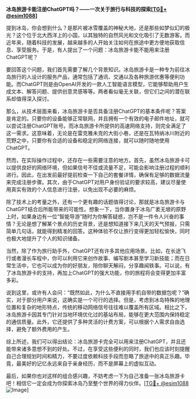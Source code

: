 **冰岛旅游卡能注册ChatGPT吗？——一次关于旅行与科技的探索[[TG💪+ @esim1088](https://t.me/s/esim1088)]**

提到冰岛，你会想到什么？是那片被冰雪覆盖的神秘大地，还是那些如梦似幻的极光？这个位于北大西洋上的小国，以其独特的自然风光和文化吸引了无数游客。而近年来，随着科技的发展，越来越多的人开始关注如何在旅途中更方便地获取信息、享受服务。于是，有人提出了一个问题：冰岛旅游卡能不能用来注册ChatGPT呢？

要回答这个问题，我们首先需要了解几个背景知识。冰岛旅游卡是一种专为前往冰岛旅行的人设计的服务产品，通常包括了通讯、交通以及各种旅游优惠等便利功能。而ChatGPT则是由OpenAI开发的一款人工智能语言模型，它能够帮助用户生成文本、解答问题、提供创意灵感等等。两者看似毫无关联，但它们之间的潜在联系却值得深入探讨。

那么，从技术层面来看，冰岛旅游卡是否具备注册ChatGPT的基本条件呢？答案是肯定的。只要你的设备能够正常联网，并且拥有一个有效的电子邮件地址，就可以尝试注册ChatGPT账号。而冰岛旅游卡所提供的高速网络支持，则完全满足了这一需求。这意味着，无论是在雷克雅未克的大街小巷，还是在瓦特纳冰川附近的荒野之中，只要你有合适的设备和稳定的网络连接，就可以随时随地使用ChatGPT。

然而，在实际操作过程中，还存在一些需要注意的地方。首先，虽然冰岛旅游卡可以提供良好的网络环境，但如果信号不佳或流量不足，可能会影响注册过程的顺利进行。因此，在出发前最好提前检查一下自己的套餐详情，确保有足够的数据流量来完成注册步骤。其次，由于ChatGPT对用户身份验证的要求较高，建议尽量使用真实有效的个人信息进行注册，以免出现不必要的麻烦。

除了技术上的考量之外，还有一个更有趣的话题值得讨论，那就是冰岛旅游卡与ChatGPT结合后所能带来的可能性。想象一下，当你置身于冰岛广袤无垠的原野上时，如果身边有一位“智能导游”随时为你解答疑惑，岂不是一件令人兴奋的事情？无论是想了解某个景点的历史背景，还是想知道接下来几天的天气预报，只需简单几句话，就能得到精准的回答。这种体验不仅让旅行变得更加轻松愉快，同时也极大地提升了个人的知识储备。

当然，除了作为旅行助手外，ChatGPT还有许多其他应用场景。比如，在长途飞行或者漫长车程中，你可以利用它来创作故事、编写剧本甚至学习新技能；而在日常生活中，它也可以成为你的好朋友，陪你聊天解闷，分享趣闻轶事。可以说，有了冰岛旅游卡的支持，再加上ChatGPT的强大功能，你的旅程将会变得更加丰富多彩。

说到这里，或许有人会问：“既然如此，为什么不直接用手机自带的数据包呢？”确实，对于部分用户来说，这确实是一个可行的选择。但是，考虑到冰岛特殊的地理位置和复杂的地形特点，传统的移动网络信号往往难以覆盖所有区域。相比之下，冰岛旅游卡因其专门针对当地环境优化过的基站布局，能够在更大范围内保持稳定的通信质量。此外，它还提供了多种灵活的计费方案，可以根据个人需求自由选择，避免了额外费用的产生。

综上所述，我们可以得出结论：冰岛旅游卡完全可以用来注册ChatGPT，并且还能带来诸多意想不到的好处。不过，在享受这些便利的同时，我们也应该时刻提醒自己合理规划时间和精力，不要过度依赖科技手段而忽略了旅途中的真正乐趣。毕竟，最美好的记忆永远来自于亲身经历，而不是屏幕上的虚拟互动。

最后，如果你也对这样的组合感兴趣，不妨考虑一下为自己准备一张冰岛旅游卡吧！相信它一定会成为你探索冰岛乃至整个世界的得力伙伴。[[TG💪+ @esim1088](https://t.me/s/esim1088) ![Image](https://i.postimg.cc/4NQfJmqS/Snipaste-2025-05-13-00-14-12.png)]